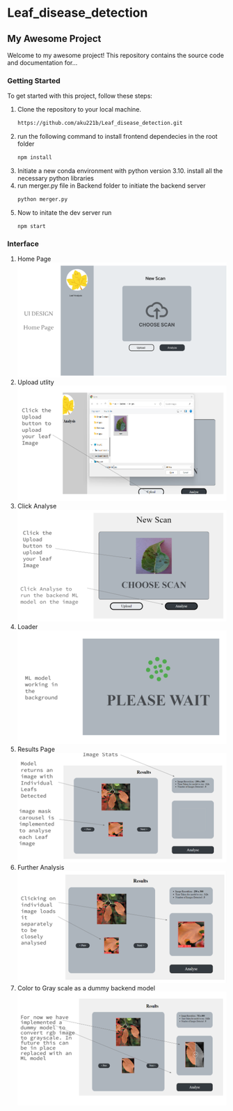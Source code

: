 # Leaf_disease_detection
## My Awesome Project

Welcome to my awesome project! This repository contains the source code and documentation for...

### Getting Started

To get started with this project, follow these steps:

1. Clone the repository to your local machine.
   ```bash
   https://github.com/aku221b/Leaf_disease_detection.git
   ```
2. run the following command to install frontend dependecies in the root folder
   ```bash
   npm install
   ```
3. Initiate a new conda environment with python version 3.10. install all the necessary python libraries
4. run merger.py file in Backend folder to initiate the backend server
   ```bash
   python merger.py
   ```
5. Now to initate the dev server run
   ```
   npm start
   ```
### Interface

1. Home Page
    ![plot](./src/utils/1.png)
2. Upload utlity
    ![plot](./src/utils/2.png)
3. Click Analyse
    ![plot](./src/utils/3.png)
4. Loader
   ![plot](./src/utils/4.png)
5. Results Page
   ![plot](./src/utils/5.png)
6. Further Analysis
   ![plot](./src/utils/6.png)
7. Color to Gray scale as a dummy backend model 
   ![plot](./src/utils/7.png)
